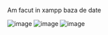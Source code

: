 Am facut in xampp baza de date



![image](https://github.com/user-attachments/assets/ea7f6055-744c-4fc6-a4d2-b6231b91b2f1)
![image](https://github.com/user-attachments/assets/afca4a61-e87a-4304-8595-b836995e6965)
![image](https://github.com/user-attachments/assets/ca6a3feb-8346-43a0-9a31-6540afe12c71)


